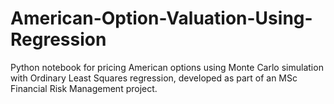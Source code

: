 # American-Option-Valuation-Using-Regression
Python notebook for pricing American options using Monte Carlo simulation with Ordinary Least Squares regression, developed as part of an MSc Financial Risk Management project.
